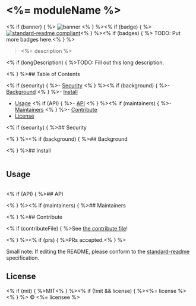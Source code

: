 # <%= moduleName %>
<% if (banner) { %>
![banner](<%= bannerPath %>)
<% } %><% if (badge) { %>
[![standard-readme compliant](https://img.shields.io/badge/standard--readme-OK-green.svg?style=flat-square)](https://github.com/RichardLitt/standard-readme)<% } %><% if (badges) { %>
TODO: Put more badges here.<% } %>

> <%= description %>

<% if (longDescription) { %>TODO: Fill out this long description.

<% } %>## Table of Contents

<% if (security) { %>- [Security](#security)
<% } %><% if (background) { %>- [Background](#background)
<% } %>- [Install](#install)
- [Usage](#usage)
<% if (API) { %>- [API](#api)
<% } %><% if (maintainers) { %>- [Maintainers](#maintainers)
<% } %>- [Contribute](#contribute)
- [License](#license)

<% if (security) { %>## Security

<% } %><% if (background) { %>## Background

<% } %>## Install

```
```

## Usage

```
```

<% if (API) { %>## API

<% } %><% if (maintainers) { %>## Maintainers

<% } %>## Contribute

<% if (contributeFile) { %>See [the contribute file](contribute.md)!

<% } %><% if (prs) { %>PRs accepted.<% } %>

Small note: If editing the README, please conform to the [standard-readme](https://github.com/RichardLitt/standard-readme) specification.

## License

<% if (mit) { %>MIT<% } %><% if (!mit && license) { %><%= license %><% } %> © <%= licensee %>
